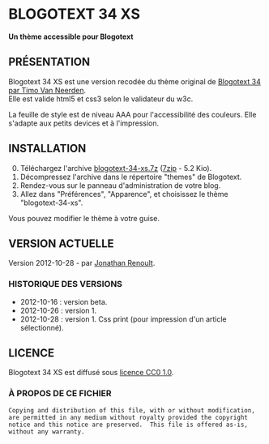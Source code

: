 # BLOGOTEXT 34 XS
**Un thème accessible pour Blogotext**

## PRÉSENTATION
Blogotext 34 XS est une version recodée du thème original de [Blogotext 34 par Timo Van Neerden][blogotext-34].  
Elle est valide html5 et css3 selon le validateur du w3c.

La feuille de style est de niveau AAA pour l'accessibilité des couleurs. Elle s'adapte aux petits devices et à l'impression.

## INSTALLATION

0.	Téléchargez l'archive [blogotext-34-xs.7z][blogotext-34-xs] ([7zip][dl-7zip] - 5.2 Kio).
1.	Décompressez l'archive dans le répertoire "themes" de Blogotext.
2.	Rendez-vous sur le panneau d'administration de votre blog.
3.	Allez dans "Préférences", "Apparence", et choisissez le thème "blogotext-34-xs".

Vous pouvez modifier le thème à votre guise.

## VERSION ACTUELLE
Version 2012-10-28 - par [Jonathan Renoult](mailto:renoult.jonathan@tilde3.eu).

### HISTORIQUE DES VERSIONS

*	2012-10-16 : version beta.
*	2012-10-26 : version 1.
*	2012-10-28 : version 1. Css print (pour impression d'un article sélectionné).

## LICENCE
Blogotext 34 XS est diffusé sous [licence CC0 1.0][licence-blogotext-xs].

### À PROPOS DE CE FICHIER

	Copying and distribution of this file, with or without modification,
	are permitted in any medium without royalty provided the copyright
	notice and this notice are preserved.  This file is offered as-is,
	without any warranty.

<!-- LIENS -->
[blogotext-34]: <http://lehollandaisvolant.net/blogotext/V1/>
[blogotext-34-xs]: <http://renoult-jonathan.tilde3.eu/mes-scripts/blogotext-34-xs.7z>
[licence-blogotext-xs]: <https://creativecommons.org/publicdomain/zero/1.0/deed.fr>
[dl-7zip]: <http://www.spiroo.be/7zip/> "Télécharger le logiciel 7zip"
